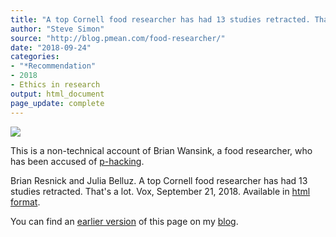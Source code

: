 ```yaml
---
title: "A top Cornell food researcher has had 13 studies retracted. That's a lot."
author: "Steve Simon"
source: "http://blog.pmean.com/food-researcher/"
date: "2018-09-24"
categories:
- "*Recommendation"
- 2018
- Ethics in research
output: html_document
page_update: complete
---
```


![](http://www.pmean.com/new-images/18/food-researcher01.png)

<!---More--->

This is a non-technical account of Brian Wansink, a food researcher, who has been accused of [p-hacking][pha1].

Brian Resnick and Julia Belluz. A top Cornell food researcher has had 13 studies retracted. That's a lot. Vox, September 21, 2018. Available in [html format][res1].

You can find an [earlier version][sim1] of this page on my [blog][sim2].

[sim1]: http://blog.pmean.com/food-researcher/
[sim2]: http://blog.pmean.com

[pha1]: https://journals.plos.org/plosbiology/article?id=10.1371/journal.pbio.1002106

[res1]: https://www.vox.com/science-and-health/2018/9/19/17879102/brian-wansink-cornell-food-brand-lab-retractions-jama





